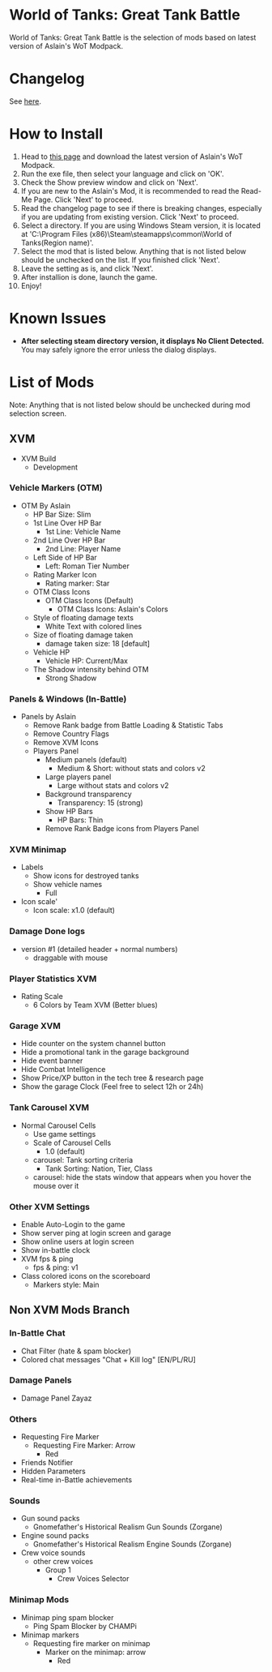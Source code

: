 # World of Tanks: Great Tank Battle
World of Tanks: Great Tank Battle is the selection of mods based on latest version of Aslain's WoT Modpack.

# Changelog
See [here](https://github.com/MysticMoonlight/EnhancedMod/blob/main/wot/CHANGELOG.md).

# How to Install
1. Head to [this page](https://aslain.com/index.php?/topic/13-download-%E2%98%85-world-of-tanks-%E2%98%85-modpack/) and download the latest version of Aslain's WoT Modpack.
2. Run the exe file, then select your language and click on 'OK'.
3. Check the Show preview window and click on 'Next'.
4. If you are new to the Aslain's Mod, it is recommended to read the Read-Me Page. Click 'Next' to proceed.
5. Read the changelog page to see if there is breaking changes, especially if you are updating from existing version. Click 'Next' to proceed.
6. Select a directory. If you are using Windows Steam version, it is located at 'C:\Program Files (x86)\Steam\steamapps\common\World of Tanks\(Region name)'.
7. Select the mod that is listed below. Anything that is not listed below should be unchecked on the list. If you finished click 'Next'.
8. Leave the setting as is, and click 'Next'.
9. After installion is done, launch the game.
10. Enjoy!
# Known Issues
* **After selecting steam directory version, it displays No Client Detected.** You may safely ignore the error unless the dialog displays.

# List of Mods
Note: Anything that is not listed below should be unchecked during mod selection screen.

## XVM
* XVM Build
    * Development

### Vehicle Markers (OTM)
* OTM By Aslain
    * HP Bar Size: Slim
    * 1st Line Over HP Bar
        * 1st Line: Vehicle Name
    * 2nd Line Over HP Bar
        * 2nd Line: Player Name
    * Left Side of HP Bar
        * Left: Roman Tier Number
    * Rating Marker Icon
        * Rating marker: Star
    * OTM Class Icons
        * OTM Class Icons (Default)
            * OTM Class Icons: Aslain's Colors
    * Style of floating damage texts
        * White Text with colored lines
    * Size of floating damage taken
        * damage taken size: 18 [default]
    * Vehicle HP
        * Vehicle HP: Current/Max
    * The Shadow intensity behind OTM
        * Strong Shadow

### Panels & Windows (In-Battle)
* Panels by Aslain
    * Remove Rank badge from Battle Loading & Statistic Tabs
    * Remove Country Flags
    * Remove XVM Icons
    * Players Panel
        * Medium panels (default)
            * Medium & Short: without stats and colors v2
        * Large players panel
            * Large without stats and colors v2
        * Background transparency
            * Transparency: 15 (strong)
        * Show HP Bars
            * HP Bars: Thin
        * Remove Rank Badge icons from Players Panel

### XVM Minimap
* Labels
    * Show icons for destroyed tanks
    * Show vehicle names
        * Full
* Icon scale'
    * Icon scale: x1.0 (default)

### Damage Done logs
* version #1 (detailed header + normal numbers)
    * draggable with mouse

### Player Statistics XVM
* Rating Scale
    * 6 Colors by Team XVM (Better blues)

### Garage XVM
* Hide counter on the system channel button
* Hide a promotional tank in the garage background
* Hide event banner
* Hide Combat Intelligence
* Show Price/XP button in the tech tree & research page
* Show the garage Clock (Feel free to select 12h or 24h)

### Tank Carousel XVM
* Normal Carousel Cells
    * Use game settings
    * Scale of Carousel Cells
        * 1.0 (default)
    * carousel: Tank sorting criteria
        * Tank Sorting: Nation, Tier, Class
    * carousel: hide the stats window that appears when you hover the mouse over it

### Other XVM Settings
* Enable Auto-Login to the game
* Show server ping at login screen and garage
* Show online users at login screen
* Show in-battle clock
* XVM fps & ping
    * fps & ping: v1
* Class colored icons on the scoreboard
    * Markers style: Main

## Non XVM Mods Branch
### In-Battle Chat
* Chat Filter (hate & spam blocker)
* Colored chat messages "Chat + Kill log" [EN/PL/RU]

### Damage Panels
* Damage Panel Zayaz

### Others
* Requesting Fire Marker
    * Requesting Fire Marker: Arrow
        * Red
* Friends Notifier
* Hidden Parameters
* Real-time in-Battle achievements

### Sounds
* Gun sound packs
    * Gnomefather's Historical Realism Gun Sounds (Zorgane)
* Engine sound packs
    * Gnomefather's Historical Realism Engine Sounds (Zorgane)
* Crew voice sounds
    * other crew voices
        * Group 1
            * Crew Voices Selector

### Minimap Mods
* Minimap ping spam blocker
    * Ping Spam Blocker by CHAMPi
* Minimap markers
    * Requesting fire marker on minimap
        * Marker on the minimap: arrow
            * Red